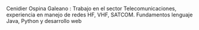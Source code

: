 Cenidier Ospina Galeano :
Trabajo en el sector Telecomunicaciones, experiencia en manejo de redes HF, VHF, SATCOM. Fundamentos lenguaje Java, Python y desarrollo web
